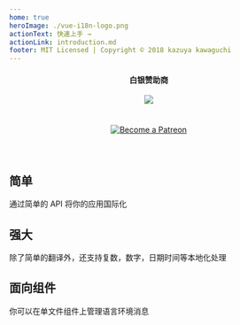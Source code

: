```yaml
---
home: true
heroImage: ./vue-i18n-logo.png
actionText: 快速上手 →
actionLink: introduction.md
footer: MIT Licensed | Copyright © 2018 kazuya kawaguchi
---
```


<div class="sponsors" style="text-align:center; padding: 0 0 24px 0;">
  <h4>白银赞助商</h4>
  <a href="https://www.codeandweb.com/babeledit?utm_campaign=vue-i18n-2019-01" target="_blank">
    <img src="/vue-i18n/patrons/babeledit.png">
  </a>
</div>

<div class="patreon" style="padding: 0 0 24px 0;">
  <p style="text-align: center;">
    <a href="https://www.patreon.com/kazupon" target="_blank">
      <img src="https://c5.patreon.com/external/logo/become_a_patron_button.png" alt="Become a Patreon">
    </a>
  </p>
</div>

<div class="features">
  <div class="feature">
    <h2>简单</h2>
    <p>通过简单的 API 将你的应用国际化</p>
  </div>
  <div class="feature">
    <h2>强大</h2>
    <p>除了简单的翻译外，还支持复数，数字，日期时间等本地化处理</p>
  </div>
  <div class="feature">
    <h2>面向组件</h2>
    <p>你可以在单文件组件上管理语言环境消息</p>
  </div>
</div>
